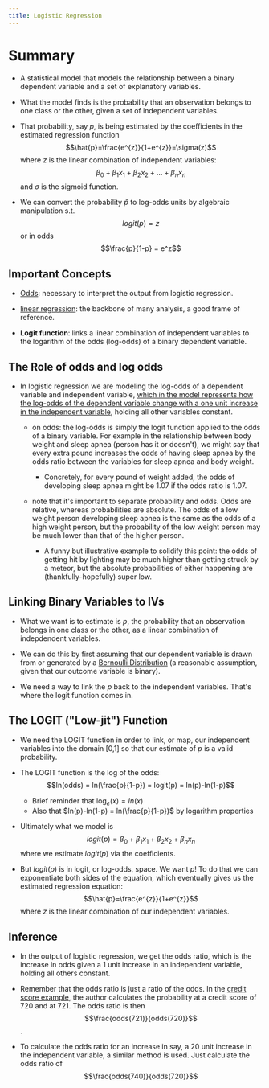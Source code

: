 ```yaml
---
title: Logistic Regression
---
```


# Summary

- A statistical model that models the relationship between a binary dependent variable and a set of explanatory variables.

- What the model finds is the probability that an observation belongs to one class or the other, given a set of independent variables. 

- That probability, say $p$, is being estimated by the coefficients in the estimated regression function $$\hat{p}=\frac{e^{z}}{1+e^{z}}=\sigma(z)$$ where $z$ is the linear combination of independent variables: $$\beta_0 + {\beta_1}{x_1} + {\beta_2}{x_2} + ... + {\beta_n}{x_n}$$ and $\sigma$ is the sigmoid function.
- We can convert the probability $\hat{p}$ to log-odds units by algebraic manipulation s.t. $$logit(p)=z$$ or in odds $$\frac{p}{1-p} = e^z$$
## Important Concepts

- [Odds](notes/statistics/Odds.md): necessary to interpret the output from logistic regression.

- [linear regression](notes/statistics/linear-regression.md): the backbone of many analysis, a good frame of reference.

- **Logit function**: links a linear combination of independent variables to the logarithm of the odds (log-odds) of a binary dependent variable. 

## The Role of odds and log odds

- In logistic regression we are modeling the log-odds of a dependent variable and independent variable, [which in the model represents how the log-odds of the dependent variable change with a one unit increase in the independent variable](https://www.youtube.com/watch?v=ckkiG-SDuV8), holding all other variables constant.
	
	- on odds: the log-odds is simply the logit function applied to the odds of a binary variable. For example in the relationship between body weight and sleep apnea (person has it or doesn't), we might say that every extra pound increases the odds of having sleep apnea by the odds ratio between the variables for sleep apnea and body weight.
		
		- Concretely, for every pound of weight added, the odds of developing sleep apnea might be 1.07 if the odds ratio is 1.07.
			
	- note that it's important to separate probability and odds. Odds are relative, whereas probabilities are absolute. The odds of a low weight person developing sleep apnea is the same as the odds of a high weight person, but the probability of the low weight person may be much lower than that of the higher person.
		
		- A funny but illustrative example to solidify this point: the odds of getting hit by lighting may be much higher than getting struck by a meteor, but the absolute probabilities of either happening are (thankfully-hopefully) super low.

## Linking Binary Variables to IVs

- What we want is to estimate is $p$, the probability that an observation belongs in one class or the other, as a linear combination of indepdendent variables.

- We can do this by first assuming that our dependent variable is drawn from or generated by a [Bernoulli Distribution](notes/statistics/binomial-distribution.md) (a reasonable assumption, given that our outcome variable is binary). 

- We need a way to link the $p$ back to the independent variables. That's where the logit function comes in.

## The LOGIT ("Low-jit") Function

- We need the LOGIT function in order to link, or map, our independent variables into the domain [0,1] so that our estimate of $p$ is a valid probability.

- The LOGIT function is the log of the odds: $$ln(odds) = ln(\frac{p}{1-p}) = logit(p) = ln(p)-ln(1-p)$$
	- Brief reminder that $\log_e(x)=ln(x)$
	- Also that $ln(p)-ln(1-p) = ln(\frac{p}{1-p})$ by logarithm properties

- Ultimately what we model is $$logit(p) = \beta_0 + {\beta_1}{x_1} + {\beta_2}{x_2} + {\beta_n}{x_n}$$ where we estimate $logit(p)$ via the coefficients.

- But $logit(p)$ is in logit, or log-odds, space. We want $p$! To do that we can exponentiate both sides of the equation, which eventually gives us the estimated regression equation: $$\hat{p}=\frac{e^{z}}{1+e^{z}}$$ where $z$ is the linear combination of our independent variables.

## Inference

- In the output of logistic regression, we get the odds ratio, which is the increase in odds given a 1 unit increase in an independent variable, holding all others constant.

- Remember that the odds ratio is just a ratio of the odds. In the [credit score example](https://www.youtube.com/watch?v=gcr3qy0SdGQ), the author calculates the probability at a credit score of 720 and at 721. The odds ratio is then $$\frac{odds(721)}{odds(720)}$$.

- To calculate the odds ratio for an increase in say, a 20 unit increase in the independent variable, a similar method is used. Just calculate the odds ratio of $$\frac{odds(740)}{odds(720)}$$